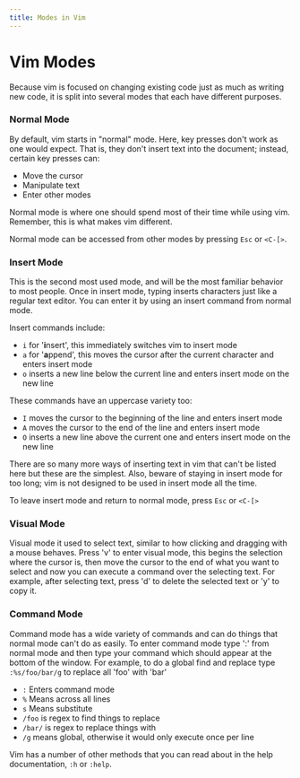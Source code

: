 ```yaml
---
title: Modes in Vim
---
```


# Vim Modes

Because vim is focused on changing existing code just as much as writing new
code, it is split into several modes that each have different purposes.

### Normal Mode

By default, vim starts in "normal" mode. Here, key presses don't work as one
would expect. That is, they don't insert text into the document; instead,
certain key presses can:

- Move the cursor
- Manipulate text
- Enter other modes

Normal mode is where one should spend most of their time while using vim. Remember,
this is what makes vim different.

Normal mode can be accessed from other modes by pressing `Esc` or `<C-[>`.

### Insert Mode

This is the second most used mode, and will be the most familiar behavior
to most people. Once in insert mode, typing inserts characters just like a regular
text editor. You can enter it by using an insert command from normal mode.

Insert commands include:
- `i` for '**i**nsert', this immediately switches vim to insert mode
- `a` for '**a**ppend', this moves the cursor after the current character and enters insert mode
- `o` inserts a new line below the current line and enters insert mode on the new line

These commands have an uppercase variety too:
- `I` moves the cursor to the beginning of the line and enters insert mode
- `A` moves the cursor to the end of the line and enters insert mode
- `O` inserts a new line above the current one and enters insert mode on the new line

There are so many more ways of inserting text in vim that can't be listed here
but these are the simplest. Also, beware of staying in insert mode for too long; vim is
not designed to be used in insert mode all the time.

To leave insert mode and return to normal mode, press `Esc` or `<C-[>`

### Visual Mode
Visual mode it used to select text, similar to how clicking and dragging with a
mouse behaves.  Press 'v' to enter visual mode, this begins the selection where
the cursor is, then move the cursor to the end of what you want to select and
now you can execute a command over the selecting text.
For example, after selecting text, press 'd' to delete the selected text or 'y'
to copy it.

### Command Mode
Command mode has a wide variety of commands and can do things that normal mode
can't do as easily.  To enter command mode type ':' from normal mode and then
type your command which should appear at the bottom of the window.
For example, to do a global find and replace type `:%s/foo/bar/g` to replace
all 'foo' with 'bar'
- `:` Enters command mode
- `%` Means across all lines
- `s` Means substitute
- `/foo` is regex to find things to replace
- `/bar/` is regex to replace things with
- `/g` means global, otherwise it would only execute once per line

Vim has a number of other methods that you can read about in the help
documentation, `:h` or `:help`.

